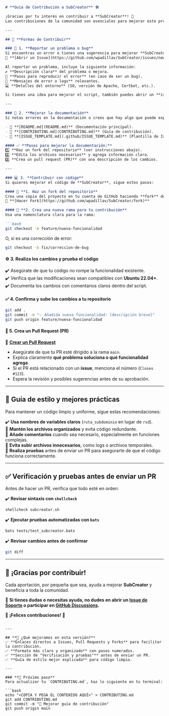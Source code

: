 ```md
# **Guía de Contribución a SubCreator** 🛠️  

¡Gracias por tu interés en contribuir a **SubCreator**! 🎉  
Las contribuciones de la comunidad son esenciales para mejorar este proyecto, ya sea con código, documentación o reporte de errores.  

---

## 📌 **Formas de Contribuir**  

### 🐞 1. **Reportar un problema o bug**  
Si encuentras un error o tienes una sugerencia para mejorar **SubCreator**, abre un **issue** en el repositorio oficial:  
🔗 **[Abrir un Issue](https://github.com/wpadillav/SubCreator/issues/new/choose)**  

Al reportar un problema, incluye la siguiente información:  
✔️ **Descripción clara** del problema o mejora.  
📌 **Pasos para reproducir el error** (en caso de ser un bug).  
📄 **Mensajes de error o logs** relevantes.  
💻 **Detalles del entorno** (SO, versión de Apache, Certbot, etc.).  

Si tienes una idea para mejorar el script, también puedes abrir un **issue** con la etiqueta `enhancement` para discutirlo con la comunidad.  

---

### 📖 2. **Mejorar la documentación**  
Si notas errores en la documentación o crees que hay algo que puede explicarse mejor, ¡nos encantaría tu ayuda! Puedes contribuir mejorando los archivos:  

- 📜 **[README.md](README.md)** (Documentación principal).  
- 📜 **[CONTRIBUTING.md](CONTRIBUTING.md)** (Guía de contribución).  
- 📜 **[ISSUE_TEMPLATE.md](.github/ISSUE_TEMPLATE.md)** (Plantilla de Issues).  

#### ✅ **Pasos para mejorar la documentación:**  
1️⃣ **Haz un fork del repositorio** (ver instrucciones abajo).  
2️⃣ **Edita los archivos necesarios** y agrega información clara.  
3️⃣ **Crea un pull request (PR)** con una descripción de los cambios.  

---

### 💻 3. **Contribuir con código**  
Si quieres mejorar el código de **SubCreator**, sigue estos pasos:  

#### 🔄 **1. Haz un fork del repositorio**  
Crea una copia del proyecto en tu cuenta de GitHub haciendo **fork** del repositorio.  
🔗 **[Hacer Fork](https://github.com/wpadillav/SubCreator/fork)**  

#### 🌱 **2. Crea una nueva rama para tu contribución**  
Usa una nomenclatura clara para la rama:  

```bash
git checkout -b feature/nueva-funcionalidad
```
O, si es una corrección de error:  

```bash
git checkout -b fix/correccion-de-bug
```

#### ⚙️ **3. Realiza los cambios y prueba el código**  
✔️ Asegúrate de que tu código no rompe la funcionalidad existente.  
✔️ Verifica que las modificaciones sean compatibles con **Ubuntu 22.04+**.  
✔️ Documenta los cambios con comentarios claros dentro del script.  

#### ✅ **4. Confirma y sube los cambios a tu repositorio**  
```bash
git add .
git commit -m "✨ Añadida nueva funcionalidad: [descripción breve]"
git push origin feature/nueva-funcionalidad
```

#### 🔀 **5. Crea un Pull Request (PR)**  
🔗 **[Crear un Pull Request](https://github.com/wpadillav/SubCreator/compare)**  

- Asegúrate de que tu PR esté dirigido a la rama `main`.  
- Explica claramente **qué problema soluciona o qué funcionalidad agrega**.  
- Si el PR está relacionado con un **issue**, menciona el número (`Closes #123`).  
- Espera la revisión y posibles sugerencias antes de su aprobación.  

---

## 🎯 **Guía de estilo y mejores prácticas**  
Para mantener un código limpio y uniforme, sigue estas recomendaciones:  

✔️ **Usa nombres de variables claros** (`ruta_subdominio` en lugar de `rsd`).  
📂 **Mantén los archivos organizados** y evita código redundante.  
📝 **Añade comentarios** cuando sea necesario, especialmente en funciones complejas.  
🚫 **Evita subir archivos innecesarios**, como logs o archivos temporales.  
🧪 **Realiza pruebas** antes de enviar un PR para asegurarte de que el código funciona correctamente.  

---

## ✅ **Verificación y pruebas antes de enviar un PR**  
Antes de hacer un PR, verifica que todo esté en orden:  

✔️ **Revisar sintaxis con `shellcheck`**  
```bash
shellcheck subcreator.sh
```
✔️ **Ejecutar pruebas automatizadas con `bats`**  
```bash
bats tests/test_subcreator.bats
```
✔️ **Revisar cambios antes de confirmar**  
```bash
git diff
```

---

## 🎉 **¡Gracias por contribuir!**  
Cada aportación, por pequeña que sea, ayuda a mejorar **SubCreator** y beneficia a toda la comunidad.  

📢 **Si tienes dudas o necesitas ayuda, no dudes en abrir un [Issue de Soporte](https://github.com/wpadillav/SubCreator/issues/new?template=help_request.md) o participar en [GitHub Discussions](https://github.com/wpadillav/SubCreator/discussions).**  

🚀 **¡Felices contribuciones!** 🚀  
```

---

## **📌 ¿Qué mejoramos en esta versión?**
✅ **Enlaces directos a Issues, Pull Requests y Forks** para facilitar la contribución.  
✅ **Formato más claro y organizado** con pasos numerados.  
✅ **Sección de "Verificación y pruebas"** antes de enviar un PR.  
✅ **Guía de estilo mejor explicada** para código limpio.  

---

### **🚀 Próximo paso**
Para actualizar tu `CONTRIBUTING.md`, haz lo siguiente en tu terminal:

```bash
echo "<COPIA Y PEGA EL CONTENIDO AQUÍ>" > CONTRIBUTING.md
git add CONTRIBUTING.md
git commit -m "📝 Mejorar guía de contribución"
git push origin main
```
